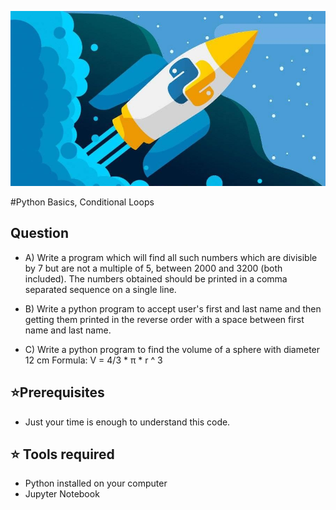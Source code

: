 ![image](https://github.com/Ganeshuthiravasagam/P1-Loops/blob/main/Python%20image.jpeg)

#Python Basics, Conditional Loops
## Question 

- A) Write a program which will find all such numbers which are divisible by 7 but are not a multiple of 5, between 2000 and 3200 (both included). The numbers obtained should be printed in a comma separated sequence on a single line.

- B) Write a python program to accept user's first and last name and then getting them printed in the reverse order with a space between first name and last name.

- C) Write a python program to find the volume of a sphere with diameter 12 cm
Formula: V = 4/3 * π * r ^ 3

## ⭐Prerequisites

- Just your time is enough to understand this code. 

## ⭐ Tools required

-  Python installed on your computer
-  Jupyter Notebook
